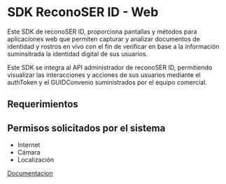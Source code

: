 # SDK ReconoSER ID - Web

Este SDK de reconoSER ID, proporciona pantallas y métodos para aplicaciones web que permiten capturar y analizar documentos de identidad y rostros en vivo con el fin de verificar en base a la información suminsitrada la identidad digital de sus usuarios.

Este SDK se integra al API administrador de reconoSER ID, permitiendo visualizar las interacciones y acciones de sus usuarios mediante el authToken y el GUIDConvenio suministrados por el equipo comercial.
## **Requerimientos** ##

## **Permisos solicitados por el sistema** ##
<ul>
<li>Internet</li>
<li>Cámara</li>
<li>Localización</li>
</ul>

<a href= https://github.com/ReconoSER-ID/SDK-ReconoSERID-Web/wiki>Documentacion</a> 


